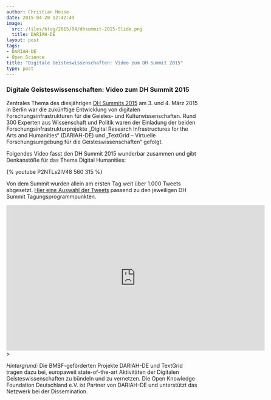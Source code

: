 ```yaml
---
author: Christian Heise
date: 2015-04-20 12:42:49
image:
  src: /files/blog/2015/04/dhsummit-2015-Slide.png
  title: DARIAH-DE
layout: post
tags:
- DARIAH-DE
- Open Science
title: "Digitale Geisteswissenschaften: Video zum DH Summit 2015"
type: post
---
```

### Digitale Geisteswissenschaften: Video zum DH Summit 2015

Zentrales Thema des diesjährigen [DH Summits 2015](https://de.dariah.eu/dhsummit2015) am 3. und 4. März 2015 in Berlin war die zukünftige Entwicklung von digitalen Forschungsinfrastrukturen für die Geistes- und Kulturwissenschaften. Rund 300 Experten aus Wissenschaft und Politik waren der Einladung der beiden Forschungsinfrastrukturprojekte „Digital Research Infrastructures for the Arts and Humanities“ (DARIAH-DE) und „TextGrid – Virtuelle Forschungsumgebung für die Geisteswissenschaften“ gefolgt.

Folgendes Video fasst den DH Summit 2015 wunderbar zusammen und gibt Denkanstöße für das Thema Digital Humanities:

{% youtube P2NTLs2IV48 560 315 %}

Von dem Summit wurden allein am ersten Tag weit über 1.000 Tweets abgesetzt. [Hier eine Auswahl der Tweets](http://storify.com/christianheise/dhsummit15) passend zu den jeweiligen DH Summit Tagungsprogrammpunkten.

<div class="videoWrapper"><iframe width="680" height="383" frameborder="0" src="https://textgridlab.org/1.0/iiif/m2/dhsummit.html" allowfullscreen=""></iframe>></div>

_Hintergrund:_ Die BMBF-geförderten Projekte DARIAH-DE und TextGrid tragen dazu bei, europaweit state-of-the-art Aktivitäten der Digitalen Geisteswissenschaften zu bündeln und zu vernetzen. Die Open Knowledge Foundation Deutschland e.V. ist Partner von DARIAH-DE und unterstützt das Netzwerk bei der Dissemination.
